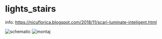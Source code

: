 # lights_stairs
info: https://nicuflorica.blogspot.com/2018/11/scari-luminate-inteligent.html

![schematic](https://1.bp.blogspot.com/-naHaZXIockc/W9x-MNk09tI/AAAAAAAAX-M/ySIJdiwWYqcgdHf5jIQYx3JdNENN3XwBACLcBGAs/s1600/Iluminat%2Btrepte.bmp)
![montaj](https://3.bp.blogspot.com/-oPKjaeMPbD0/W9yBdPK4fTI/AAAAAAAAX-4/GppNocknppYABeJj7sIPQPj3rsw8e4w1wCLcBGAs/s1600/4.jpg)
